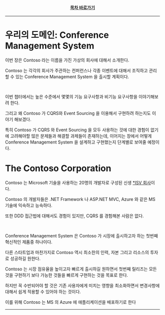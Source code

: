 <div align="center">

#### [목차 바로가기](https://github.com/dhslrl321/cqrs-journey-guide-korean/blob/master/Table%20of%20Contents.md)

</div>

---

# 우리의 도메인: Conference Management System

이번 장은 Contoso 라는 이름을 가진 가상의 회사에 대해서 소개한다.

Contoso 는 각각의 회사가 주관하는 컨퍼런스나 각종 이벤트에 대해서 조직하고 관리할 수 있는 Conference Management System 을 출시할 계획이다.

<br/>

이번 챕터에서는 높은 수준에서 몇몇의 기능 요구사항과 비기능 요구사항을 이야기해보려 한다.

그리고 왜 Contoso 가 CQRS와 Event Sourcing 을 이용해서 구현하려 하는지도 이야기 해보겠다.

특히 Contoso 가 CQRS 와 Event Sourcing 을 모두 사용하는 것에 대한 경험이 없기에 고려해야할 많은 문제들과 해결할 과제들이 존재하는데, 이어지는 장에서 어떻게 Conference Management System 을 설계하고 구현했는지 단계별로 보여줄 예정이다.

# The Contoso Corporation

Contoso 는 Microsoft 기술을 사용하는 20명의 개발자로 구성된 신생 [\*ISV 회사](https://github.com/dhslrl321/cqrs-journey-guide-korean/blob/master/terms/Independent%20Software%20Vendor.md)이다.

Contoso 의 개발자들은 .NET Framework 나 ASP.NET MVC, Azure 와 같은 MS 기술에 익숙하고 능숙하다.

또한 DDD 접근법에 대해서도 경험이 있지만, CQRS 를 경험해본 사람은 없다.

<br/>

Conference Management System 은 Contoso 가 시장에 출시하고자 하는 첫번째 혁신적인 제품중 하나이다.

다른 스타트업과 마찬가지로 Contoso 역시 최소한의 인력, 자본 그리고 리소스의 투자로 성공하길 원한다.

Contoso 는 시장 점유율을 높이고자 빠르게 출시하길 원하면서 첫번째 릴리즈는 모든 것을 구현하기 보다 가능한 것들을 빠르게 구현하는 것을 목표로 한다.

하지만 꼭 수반되어야 할 것은 기존 사용자에게 미치는 영향을 최소화하면서 변경사항에 대해서 쉽게 적용할 수 있어야 하는 것이다.

이를 위해 Contoso 는 MS 의 Azure 에 애플리케이션을 배포하기로 한다

---

